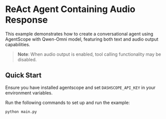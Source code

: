 # ReAct Agent Containing Audio Response


This example demonstrates how to create a conversational agent using AgentScope with Qwen-Omni model, featuring both text and audio output capabilities.

> **Note**: When audio output is enabled, tool calling functionality may be disabled.

## Quick Start

Ensure you have installed agentscope and set ``DASHSCOPE_API_KEY`` in your environment variables.

Run the following commands to set up and run the example:

```bash
python main.py
```
